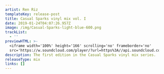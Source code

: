 ```yaml
---
artist: Ren Riz
templateKey: release-post
title: Casual Sparks vinyl mix vol. I
date: 2019-01-24T04:07:26.957Z
image: /img/Casual-Sparks-light-blue-600.png
trackList:
  - ''
previewHTML: >-
  <iframe width='100%' height='166' scrolling='no' frameborder='no'
  src='https://w.soundcloud.com/player/?url=https%3A//api.soundcloud.com/tracks/137472879&amp;color=%230066cc&amp;auto_play=false&amp;hide_related=true&amp;show_comments=false&amp;show_user=false&amp;show_reposts=false&amp;show_teaser=false'></iframe>
description: The first edition in the Casual Sparks vinyl mix series.
releaseType: mix
links: []
---
```


